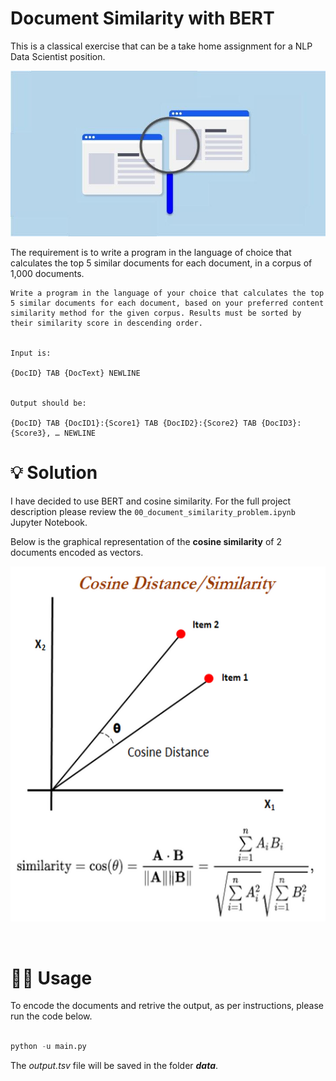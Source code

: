 # Document Similarity with BERT

This is a classical exercise that can be a take home assignment for a NLP Data Scientist position.

![](images/doc_similarity.jpg)

The requirement is to write a program in the language of choice that calculates the top 5 similar documents for each document, in a corpus of 1,000 documents.
```
Write a program in the language of your choice that calculates the top 5 similar documents for each document, based on your preferred content similarity method for the given corpus. Results must be sorted by their similarity score in descending order.


Input is:

{DocID} TAB {DocText} NEWLINE


Output should be:

{DocID} TAB {DocID1}:{Score1} TAB {DocID2}:{Score2} TAB {DocID3}:{Score3}, … NEWLINE
```

# 💡 Solution 

I have decided to use BERT and cosine similarity. For the full project description please review the `00_document_similarity_problem.ipynb` Jupyter Notebook.

Below is the graphical representation of the **cosine similarity** of 2 documents encoded as vectors.

![](images/cosine_similarity.png)

</br>

# 👨‍💻 Usage

To encode the documents and retrive the output, as per instructions, please run the code below.

```python

python -u main.py

```

The *output.tsv* file will be saved in the folder ***data***.
